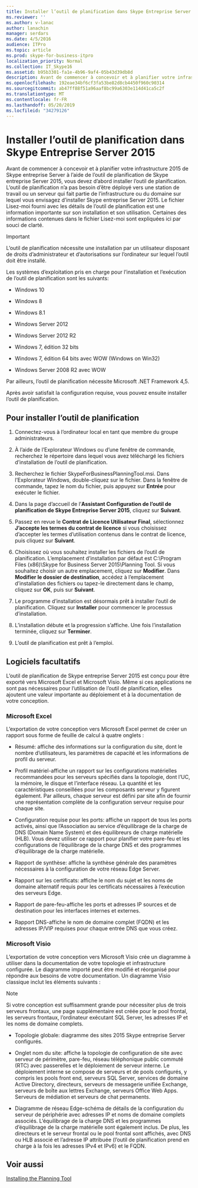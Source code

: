 ```yaml
---
title: Installer l’outil de planification dans Skype Entreprise Server 2015
ms.reviewer: ''
ms.author: v-lanac
author: lanachin
manager: serdars
ms.date: 4/5/2016
audience: ITPro
ms.topic: article
ms.prod: skype-for-business-itpro
localization_priority: Normal
ms.collection: IT_Skype16
ms.assetid: b95b3301-fa1e-4b96-9af4-05b43d39db8d
description: Avant de commencer à concevoir et à planifier votre infrastructure 2015 de Skype entreprise Server à l’aide de l’outil de planification de Skype entreprise Server 2015, vous devez d’abord installer l’outil de planification. L’outil de planification n’a pas besoin d’être déployé vers une station de travail ou un serveur qui fait partie de l’infrastructure ou du domaine sur lequel vous envisagez d’installer Skype entreprise Server 2015. Le fichier Lisez-moi fourni avec les détails de l’outil de planification est une information importante sur son installation et son utilisation. Certaines des informations contenues dans le fichier Lisez-moi sont expliquées ici par souci de clarté.
ms.openlocfilehash: 192eae34bf6cf3fa53be82d8cb4450f960c90314
ms.sourcegitcommit: ab47ff88f51a96aaf8bc99a6303e114d41ca5c2f
ms.translationtype: MT
ms.contentlocale: fr-FR
ms.lasthandoff: 05/20/2019
ms.locfileid: "34279126"
---
```

# <a name="install-the-planning-tool-in-skype-for-business-server-2015"></a>Installer l’outil de planification dans Skype Entreprise Server 2015

Avant de commencer à concevoir et à planifier votre infrastructure 2015 de Skype entreprise Server à l’aide de l’outil de planification de Skype entreprise Server 2015, vous devez d’abord installer l’outil de planification. L’outil de planification n’a pas besoin d’être déployé vers une station de travail ou un serveur qui fait partie de l’infrastructure ou du domaine sur lequel vous envisagez d’installer Skype entreprise Server 2015. Le fichier Lisez-moi fourni avec les détails de l’outil de planification est une information importante sur son installation et son utilisation. Certaines des informations contenues dans le fichier Lisez-moi sont expliquées ici par souci de clarté.

> [!IMPORTANT]
> L’outil de planification nécessite une installation par un utilisateur disposant de droits d’administrateur et d’autorisations sur l’ordinateur sur lequel l’outil doit être installé.

Les systèmes d’exploitation pris en charge pour l’installation et l’exécution de l’outil de planification sont les suivants:

- Windows 10

- Windows 8

- Windows 8.1

- Windows Server 2012

- Windows Server 2012 R2

- Windows 7, édition 32 bits

- Windows 7, édition 64 bits avec WOW (Windows on Win32)

- Windows Server 2008 R2 avec WOW

Par ailleurs, l’outil de planification nécessite Microsoft .NET Framework 4,5.

Après avoir satisfait la configuration requise, vous pouvez ensuite installer l’outil de planification.



## <a name="to-install-the-planning-tool"></a>Pour installer l’outil de planification

1. Connectez-vous à l’ordinateur local en tant que membre du groupe administrateurs.

2. À l’aide de l’Explorateur Windows ou d’une fenêtre de commande, recherchez le répertoire dans lequel vous avez téléchargé les fichiers d’installation de l’outil de planification.

3. Recherchez le fichier SkypeForBusinessPlanningTool.msi. Dans l’Explorateur Windows, double-cliquez sur le fichier. Dans la fenêtre de commande, tapez le nom du fichier, puis appuyez sur **Entrée** pour exécuter le fichier.

4. Dans la page d’accueil de l’**Assistant Configuration de l’outil de planification de Skype Entreprise Server 2015**, cliquez sur **Suivant**.

5. Passez en revue le **Contrat de Licence Utilisateur Final**, sélectionnez **J’accepte les termes du contrat de licence** si vous choisissez d’accepter les termes d’utilisation contenus dans le contrat de licence, puis cliquez sur **Suivant**.

6. Choisissez où vous souhaitez installer les fichiers de l’outil de planification. L’emplacement d’installation par défaut est C:\Program Files (x86)\Skype for Business Server 2015\Planning Tool. Si vous souhaitez choisir un autre emplacement, cliquez sur **Modifier**. Dans **Modifier le dossier de destination**, accédez à l’emplacement d’installation des fichiers ou tapez-le directement dans le champ, cliquez sur **OK**, puis sur **Suivant**.

7. Le programme d’installation est désormais prêt à installer l’outil de planification. Cliquez sur **Installer** pour commencer le processus d’installation.

8. L’installation débute et la progression s’affiche. Une fois l’installation terminée, cliquez sur **Terminer**.

9. L’outil de planification est prêt à l’emploi.

## <a name="optional-software"></a>Logiciels facultatifs
<a name="Optional_Software"> </a>

L’outil de planification de Skype entreprise Server 2015 est conçu pour être exporté vers Microsoft Excel et Microsoft Visio. Même si ces applications ne sont pas nécessaires pour l’utilisation de l’outil de planification, elles ajoutent une valeur importante au déploiement et à la documentation de votre conception.

### <a name="microsoft-excel"></a>Microsoft Excel

L’exportation de votre conception vers Microsoft Excel permet de créer un rapport sous forme de feuille de calcul à quatre onglets :

- Résumé: affiche des informations sur la configuration du site, dont le nombre d’utilisateurs, les paramètres de capacité et les informations de profil du serveur.

- Profil matériel-affiche un rapport sur les configurations matérielles recommandées pour les serveurs spécifiés dans la topologie, dont l’UC, la mémoire, le disque et l’interface réseau. La quantité et les caractéristiques conseillées pour les composants serveur y figurent également. Par ailleurs, chaque serveur est défini par site afin de fournir une représentation complète de la configuration serveur requise pour chaque site.

- Configuration requise pour les ports: affiche un rapport de tous les ports activés, ainsi que l’Association au service d’équilibrage de la charge de DNS (Domain Name System) et des équilibreurs de charge matérielle (HLB). Vous devez utiliser ce rapport pour planifier votre pare-feu et les configurations de l’équilibrage de la charge DNS et des programmes d’équilibrage de la charge matérielle.

- Rapport de synthèse: affiche la synthèse générale des paramètres nécessaires à la configuration de votre réseau Edge Server.

- Rapport sur les certificats: affiche le nom du sujet et les noms de domaine alternatif requis pour les certificats nécessaires à l’exécution des serveurs Edge.

- Rapport de pare-feu-affiche les ports et adresses IP sources et de destination pour les interfaces internes et externes.

- Rapport DNS-affiche le nom de domaine complet (FQDN) et les adresses IP/VIP requises pour chaque entrée DNS que vous créez.

### <a name="microsoft-visio"></a>Microsoft Visio

L’exportation de votre conception vers Microsoft Visio crée un diagramme à utiliser dans la documentation de votre topologie et infrastructure configurée. Le diagramme importé peut être modifié et réorganisé pour répondre aux besoins de votre documentation. Un diagramme Visio classique inclut les éléments suivants :

> [!NOTE]
> Si votre conception est suffisamment grande pour nécessiter plus de trois serveurs frontaux, une page supplémentaire est créée pour le pool frontal, les serveurs frontaux, l’ordinateur exécutant SQL Server, les adresses IP et les noms de domaine complets.

- Topologie globale: diagramme des sites 2015 Skype entreprise Server configurés.

- Onglet nom du site: affiche la topologie de configuration de site avec serveur de périmètre, pare-feu, réseau téléphonique public commuté (RTC) avec passerelles et le déploiement de serveur interne. Le déploiement interne se compose de serveurs et de pools configurés, y compris les pools front end, serveurs SQL Server, services de domaine Active Directory, directeurs, serveurs de messagerie unifiée Exchange, serveurs de boîte aux lettres Exchange, serveurs Office Web Apps. Serveurs de médiation et serveurs de chat permanents.

- Diagramme de réseau Edge-schéma de détails de la configuration du serveur de périphérie avec adresses IP et noms de domaine complets associés. L’équilibrage de la charge DNS et les programmes d’équilibrage de la charge matérielle sont également inclus. De plus, les directeurs et le serveur frontal ou le pool frontal sont affichés, avec DNS ou HLB associé et l’adresse IP attribuée (l’outil de planification prend en charge à la fois les adresses IPv4 et IPv6) et le FQDN.

## <a name="see-also"></a>Voir aussi
<a name="Optional_Software"> </a>

[Installing the Planning Tool](https://technet.microsoft.com/library/ebdc9e26-4b22-4b02-85b9-7462bcfe7c93.aspx)
